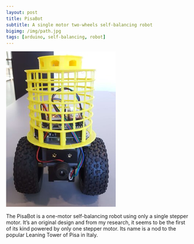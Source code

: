 ```yaml
---
layout: post
title: PisaBot
subtitle: A single motor two-wheels self-balancing robot
bigimg: /img/path.jpg
tags: [arduino, self-balancing, robot]
---
```


![PisaBot](/img/pisabot.jpg)

The PisaBot is a one-motor self-balancing robot using only a single stepper motor. It’s an original design and from my research, it seems to be the first of its kind powered by only one stepper motor. Its name is a nod to the popular Leaning Tower of Pisa in Italy.
